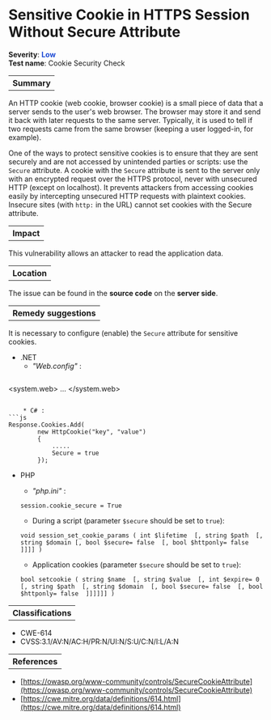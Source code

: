 # Sensitive Cookie in HTTPS Session Without Secure Attribute

<b>Severity</b>: <b><font color="#1B49D4">Low</font></b><br>
<b>Test name</b>: Cookie Security Check

<table id="simple-table">
    <tr>
        <th><strong>Summary</strong></th>
    </tr>
</table>

An HTTP cookie (web cookie, browser cookie) is a small piece of data that a server sends to the user's web browser. The browser may store it and send it back with later requests to the same server. Typically, it is used to tell if two requests came from the same browser (keeping a user logged-in, for example). 

One of the ways to protect sensitive cookies is to ensure that they are sent securely and are not accessed by unintended parties or scripts: use the `Secure` attribute. A cookie with the `Secure` attribute is sent to the server only with an encrypted request over the HTTPS protocol, never with unsecured HTTP (except on localhost). It prevents attackers from accessing cookies easily by intercepting unsecured HTTP requests with plaintext cookies. Insecure sites (with `http:` in the URL) cannot set cookies with the Secure attribute.


<table id="simple-table">
    <tr>
        <th><strong>Impact</strong></th>
    </tr>
</table>

This vulnerability allows an attacker to read the application data. 

<table id="simple-table">
    <tr>
        <th><strong>Location</strong></th>
    </tr>
</table>

The issue can be found in the **source code** on the **server side**.

<table id="simple-table">
    <tr>
        <th><strong>Remedy suggestions</strong></th>
    </tr>
</table>

It is necessary to configure (enable) the `Secure` attribute for sensitive cookies.
* .NET
    * _"Web.config"_ :
    ```
<system.web>
        ...
        <httpCookies requireSSL="true" />
</system.web>
```

    * C# :
```js
Response.Cookies.Add(
        new HttpCookie("key", "value")
        {
            .....
            Secure = true
        });
```
* PHP
    * _"php.ini"_ :
    ```
    session.cookie_secure = True
    ```

    * During a script (parameter `$secure` should be set to `true`):

    ```
    void session_set_cookie_params ( int $lifetime  [, string $path  [, string $domain [, bool $secure= false  [, bool $httponly= false  ]]]] )
    ```

    * Application cookies (parameter `$secure` should be set to `true`):

    ```
    bool setcookie ( string $name  [, string $value  [, int $expire= 0  [, string $path  [, string $domain  [, bool $secure= false  [, bool $httponly= false  ]]]]]] )
    ```

<table id="simple-table">
    <tr>
        <th><strong>Classifications</strong></th>
    </tr>
</table>

* CWE-614
* CVSS:3.1/AV:N/AC:H/PR:N/UI:N/S:U/C:N/I:L/A:N

<table id="simple-table">
    <tr>
        <th><strong>References</strong></th>
    </tr>
</table>

* [https://owasp.org/www-community/controls/SecureCookieAttribute](https://owasp.org/www-community/controls/SecureCookieAttribute)
* [https://cwe.mitre.org/data/definitions/614.html](https://cwe.mitre.org/data/definitions/614.html)
